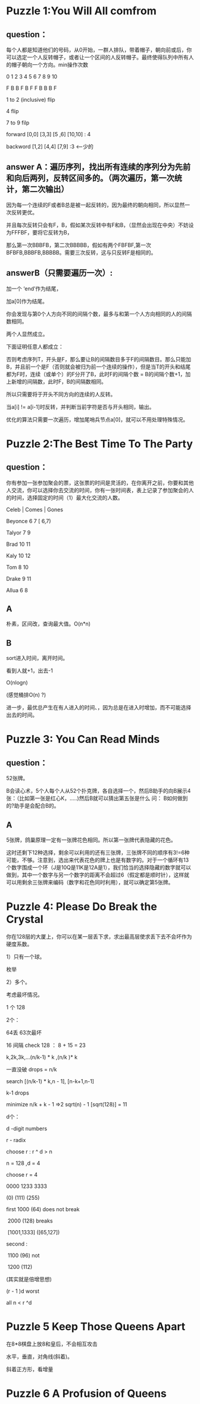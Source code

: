 # Puzzle 1:You Will All comfrom

## question：

每个人都是知道他们的号码，从0开始，一群人排队，带着帽子，朝向前或后，你可以选定一个人反转帽子，或者让一个区间的人反转帽子。最终使得队列中所有人的帽子朝向一个方向。min操作次数

0 1 2 3 4 5 6 7 8 9 10

F B B F B F F B B B F

1 to 2 (inclusive) flip

4 flip

7 to 9 filp

forward [0,0] [3,3] [5 ,6] [10,10] : 4

backword [1,2] [4,4] [7,9] :3 <—-少的

## answer A：遍历序列，找出所有连续的序列分为先前和向后两列，反转区间多的。（两次遍历，第一次统计，第二次输出）

因为每一个连续的F或者B总是被一起反转的，因为最终的朝向相同，所以显然一次反转更优。

并且每次反转只会有F，B，假如某次反转中有F和B，（显然会出现在中央）不妨设为FFFBF，要将它反转为B，

那么第一次BBBFB，第二次BBBBB，假如有两个FBFBF,第一次BFBFB,BBBFB,BBBBB。需要三次反转，这与只反转F是相同的。

## answerB（只需要遍历一次）:

加一个 ‘end’作为结尾，

加a[0]作为结尾。

你会发现与第0个人方向不同的间隔个数，最多与和第一个人方向相同的人的间隔数相同。

两个人显然成立。

下面证明任意人都成立：

否则考虑序列T，开头是F，那么要让B的间隔数目多于F的间隔数目。那么只能加B，并且前一个是F（否则就会被归为前一个连续的操作），但是当T的开头和结尾都为F时，连续（或单个）的F分开了B，此时F的间隔个数 = B的间隔个数+1，加上新增的间隔数，此时F，B的间隔数相同。

所以只需要将于开头不同方向的连续的人反转。

当a[i] != a[i-1]时反转，并判断当前字符是否与开头相同，输出。

优化的算法只需要一次遍历，增加尾哨兵节点a[0]，就可以不用处理特殊情况。

# Puzzle 2:The Best Time To The Party

## question：

你有参加一张参加聚会的票，这张票的时间是灵活的，在你离开之前，你要和其他人交流，你可以选择你去交流的时间，你有一张时间表，表上记录了参加聚会的人的时间，选择固定的时间（1）最大化交流的人数。

Celeb | Comes | Gones

Beyonce 6 7 [ 6,7)

Talyor 7 9

Brad 10 11

Kaly 10 12

Tom 8 10

Drake 9 11

Allua 6 8

## A

朴素，区间改，查询最大值。O(n*n)

## B

sort进入时间，离开时间。

看到人就+1，出去-1

O(nlogn)

(感觉桶排O(n) ?)

进一步，最优总产生在有人进入的时间、，因为总是在进入时增加，而不可能选择出去的时间。

# Puzzle 3: You Can Read Minds

## question：

52张牌。

B会读心术，5个人每个人从52个扑克牌，各自选择一个，然后B助手的向B展示4张：（比如第一张是红心K，…..)然后B就可以猜出第五张是什么
问：
B如何做到的?助手是会配合B的。

## A

5张牌，鸽巢原理一定有一张牌花色相同。所以第一张牌代表隐藏的花色。

这时还剩下12种选择，剩余可以利用的还有三张牌，三张牌不同的顺序有3!=6种可能，不够。注意到，选出来代表花色的牌上也是有数字的。对于一个循环有13个数字围成一个环（J是10Q是11K是12A是1），我们恰当的选择隐藏的数字就可以做到，其中一个数字与另一个数字的距离不会超过6（假定都是顺时针），这样就可以用剩余三张牌来编码（数字和花色同时利用），就可以确定第5张牌。



#  Puzzle 4: Please Do Break the Crystal

你在128层的大厦上，你可以在某一层丢下求，求出最高层使求丢下去不会坏作为硬度系数。

1）只有一个球。

枚举

2）多个。

考虑最坏情况。

1 个 128

2个：

64丢 63次最坏

16 间隔 check 128 ：  8 + 15 = 23

k,2k,3k,...(n/k-1) * k ,(n/k )* k

一直没破  drops = n/k

search [(n/k-1) * k,n - 1], [n-k+1,n-1]

k-1 drops

minimize n/k + k - 1   =>2 sqrt(n) - 1   [sqrt(128)] = 11

d个：

d -digit numbers 

r - radix

choose r : r ^ d > n

n = 128 ,d = 4

choose r = 4

0000        1233          3333

(0)             (111)         (255)

first   1000 (64) does not break

​             2000 (128) breaks

​             [1001,1333]   ([65,127])

second :

​			1100 (96) not

​            1200 (112)

(其实就是倍增思想)

(r - 1 )d worst

all n < r ^d

# Puzzle 5 Keep Those Queens Apart

在8*8棋盘上放8和皇后，不会相互攻击

水平，垂直，对角线(斜着)。

斜着正方形，看增量

# Puzzle 6 A Profusion of Queens

